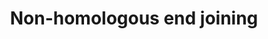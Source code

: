 ---
annotations:
- type: Pathway Ontology
  value: regulatory pathway
- type: Pathway Ontology
  value: DNA repair pathway
authors:
- MaintBot
- MartijnVanIersel
- Khanspers
- Elisa
description: (From http://en.wikipedia.org/wiki/Non-homologous_end_joining) Non-homologous
  end joining (NHEJ) is a pathway that repairs double-strand breaks in DNA. NHEJ is
  referred to as "non-homologous" because the break ends are directly ligated without
  the need for a homologous template, in contrast to homologous recombination, which
  requires a homologous sequence to guide repair. NHEJ is evolutionarily conserved
  throughout all kingdoms of life and is the predominant double-strand break repair
  pathway in mammalian cells.
last-edited: 2016-07-25
organisms:
- Equus caballus
redirect_from:
- /index.php/Pathway:WP1208
- /instance/WP1208
schema-jsonld:
- '@context': https://schema.org/
  '@id': https://wikipathways.github.io/pathways/WP1208.html
  '@type': Dataset
  creator:
    '@type': Organization
    name: WikiPathways
  description: (From http://en.wikipedia.org/wiki/Non-homologous_end_joining) Non-homologous
    end joining (NHEJ) is a pathway that repairs double-strand breaks in DNA. NHEJ
    is referred to as "non-homologous" because the break ends are directly ligated
    without the need for a homologous template, in contrast to homologous recombination,
    which requires a homologous sequence to guide repair. NHEJ is evolutionarily conserved
    throughout all kingdoms of life and is the predominant double-strand break repair
    pathway in mammalian cells.
  keywords:
  - NHEJ1
  - MRE11A
  - XLF
  - Ligase V
  - XP_001504687.1
  - XP_001504492.1
  - Q8WN21_HORSE
  - Nbs1 ?
  - XP_001489450.2
  - XP_001500404.2
  license: CC0
  name: Non-homologous end joining
seo: CreativeWork
title: Non-homologous end joining
wpid: WP1208
---